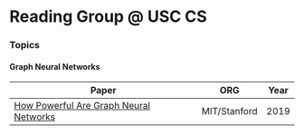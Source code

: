 # Reading Group @ USC CS

### Topics

#### Graph Neural Networks
| Paper | ORG | Year
|-------|---------|------|
|[How Powerful Are Graph Neural Networks](https://arxiv.org/pdf/1810.00826.pdf)| MIT/Stanford | 2019
